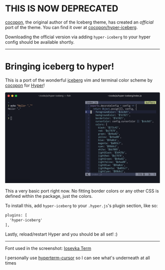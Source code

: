 # THIS IS NOW DEPRECATED

[cocopon](https://github.com/cocopon), the original author of the Iceberg theme, has created an *official* port of the theme. You can find it over at [cocopon/hyper-iceberg](https://github.com/cocopon/hyper-iceberg).

Downloading the official version via adding `hyper-iceberg` to your hyper config should be available shortly.
___

# Bringing iceberg to hyper!

This is a port of the wonderful [iceberg](https://github.com/cocopon/iceberg.vim) vim and terminal color scheme by [cocopon](https://github.com/cocopon) for [Hyper](https://hyper.is/)!

![Screenshot](./img/screenshot.png)

This a very basic port right now. No fitting border colors or any other CSS is defined within the package, just the colors.

To install this, add `hyper-iceberg` to your `.hyper.js`'s plugin section, like so:
```
plugins: [
  'hyper-iceberg'
],
```
Lastly, reload/restart Hyper and you should be all set! :)

---

Font used in the screenshot: [Iosevka Term](https://github.com/be5invis/Iosevka)

I personally use [hyperterm-cursor](https://github.com/alvaropinot/hyperterm-cursor) so I can see what's underneath at all times
